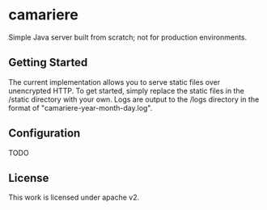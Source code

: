 # camariere

Simple Java server built from scratch; not for production environments.

## Getting Started

The current implementation allows you to serve static files over unencrypted HTTP.  To get started, simply replace the static files in the /static directory with your own.  Logs are output to the /logs directory in the format of "camariere-year-month-day.log".

## Configuration

TODO

## License

This work is licensed under apache v2.
